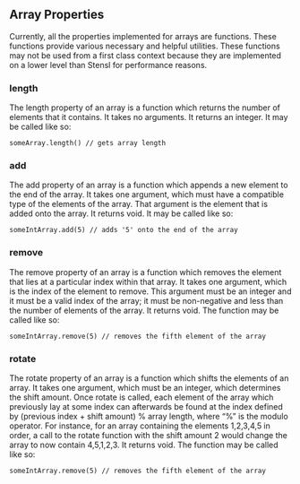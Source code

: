 ## Array Properties

Currently, all the properties implemented for arrays are functions. These functions provide various necessary and helpful utilities. These functions may not be used from a first class context because they are implemented on a lower level than Stensl for performance reasons.


### length

The length property of an array is a function which returns the number of elements that it contains. It takes no arguments. It returns an integer. It may be called like so:


```
someArray.length() // gets array length
```



### add

The add property of an array is a function which appends a new element to the end of the array. It takes one argument, which must have a compatible type of the elements of the array. That argument is the element that is added onto the array. It returns void. It may be called like so:


```
someIntArray.add(5) // adds '5' onto the end of the array
```



### remove

The remove property of an array is a function which removes the element that lies at a particular index within that array. It takes one argument, which is the index of the element to remove. This argument must be an integer and it must be a valid index of the array; it must be non-negative and less than the number of elements of the array. It returns void. The function may be called like so:


```
someIntArray.remove(5) // removes the fifth element of the array
```



### rotate

The rotate property of an array is a function which shifts the elements of an array. It takes one argument, which must be an integer, which determines the shift amount. Once rotate is called, each element of the array which previously lay at some index can afterwards be found at the index defined by (previous index + shift amount) % array length, where “%” is the modulo operator. For instance, for an array containing the elements 1,2,3,4,5 in order, a call to the rotate function with the shift amount 2 would change the array to now contain 4,5,1,2,3. It returns void. The function may be called like so:


```
someIntArray.remove(5) // removes the fifth element of the array
```
